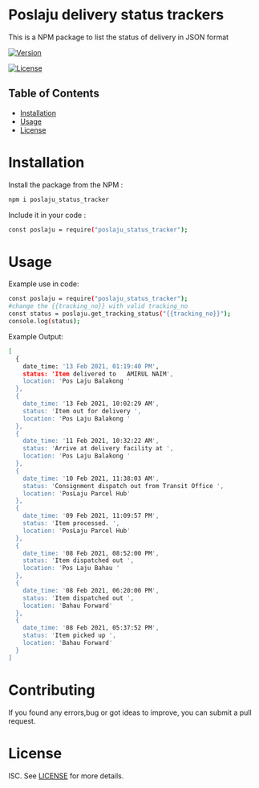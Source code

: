# Poslaju delivery status trackers

This is a NPM package to list the status of delivery in JSON format

[![Version](https://img.shields.io/npm/v/poslaju_status_tracker.svg)](https://www.npmjs.com/package/poslaju_status_tracker)

[![License](https://img.shields.io/npm/l/poslaju_status_tracker.svg)](https://www.npmjs.com/package/poslaju_status_tracker)

## Table of Contents

- [Installation](#installation)
- [Usage](#usage)
- [License](#license)

#   Installation
Install the package from the NPM :
```bash
npm i poslaju_status_tracker
```

Include it in your code :

```bash
const poslaju = require("poslaju_status_tracker");
```

# Usage

Example use in code:

```bash
const poslaju = require("poslaju_status_tracker");
#change the {{tracking_no}} with valid tracking_no
const status = poslaju.get_tracking_status("{{tracking_no}}");
console.log(status);
```

Example Output:
```bash
[
  {
    date_time: '13 Feb 2021, 01:19:40 PM',
    status: 'Item delivered to   AMIRUL NAIM',
    location: 'Pos Laju Balakong '
  },
  {
    date_time: '13 Feb 2021, 10:02:29 AM',
    status: 'Item out for delivery ',
    location: 'Pos Laju Balakong '
  },
  {
    date_time: '11 Feb 2021, 10:32:22 AM',
    status: 'Arrive at delivery facility at ',
    location: 'Pos Laju Balakong '
  },
  {
    date_time: '10 Feb 2021, 11:38:03 AM',
    status: 'Consignment dispatch out from Transit Office ',
    location: 'PosLaju Parcel Hub'
  },
  {
    date_time: '09 Feb 2021, 11:09:57 PM',
    status: 'Item processed. ',
    location: 'PosLaju Parcel Hub'
  },
  {
    date_time: '08 Feb 2021, 08:52:00 PM',
    status: 'Item dispatched out ',
    location: 'Pos Laju Bahau '
  },
  {
    date_time: '08 Feb 2021, 06:20:00 PM',
    status: 'Item dispatched out ',
    location: 'Bahau Forward'
  },
  {
    date_time: '08 Feb 2021, 05:37:52 PM',
    status: 'Item picked up ',
    location: 'Bahau Forward'
  }
]
```
# Contributing
If you found any errors,bug or got ideas to improve, you can submit a pull request.

# License

ISC. See [LICENSE](LICENSE) for more details.

